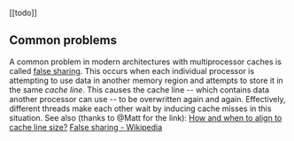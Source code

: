 [[todo]]
## Common problems
A common problem in modern architectures with multiprocessor caches is called [false sharing](http://en.wikipedia.org/wiki/False_sharing). This occurs when each individual processor is attempting to use data in another memory region and attempts to store it in the same _cache line_. This causes the cache line -- which contains data another processor can use -- to be overwritten again and again. Effectively, different threads make each other wait by inducing cache misses in this situation. See also (thanks to @Matt for the link): [How and when to align to cache line size?](https://stackoverflow.com/questions/8469427/how-and-when-to-align-to-cache-line-size)
[False sharing - Wikipedia](https://en.wikipedia.org/wiki/False_sharing)